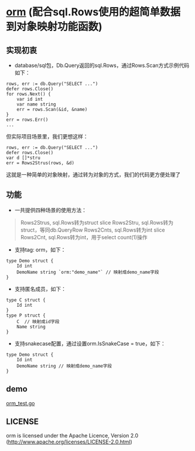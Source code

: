 # [orm](http://github.com/simplejia/orm) (配合sql.Rows使用的超简单数据到对象映射功能函数)
## 实现初衷
* database/sql包，Db.Query返回的sql.Rows，通过Rows.Scan方式示例代码如下：
```
rows, err := db.Query("SELECT ...")
defer rows.Close()
for rows.Next() {
    var id int
    var name string
    err = rows.Scan(&id, &name)
}
err = rows.Err()
...
```
但实际项目场景里，我们更想这样：
```
rows, err := db.Query("SELECT ...")
defer rows.Close()
var d []*stru
err = Rows2Strus(rows, &d)
```
这就是一种简单的对象映射，通过转为对象的方式，我们的代码更方便处理了

## 功能
* 一共提供四种场景的使用方法：
> Rows2Strus, sql.Rows转为struct slice
> Rows2Stru, sql.Rows转为struct，等同db.QueryRow
> Rows2Cnts, sql.Rows转为int slice
> Rows2Cnt, sql.Rows转为int，用于select count(1)操作
* 支持tag: orm，如下：
```
type Demo struct {
    Id int
    DemoName string `orm:"demo_name"` // 映射成demo_name字段
}
```
* 支持匿名成员，如下：
```
type C struct {
    Id int
}
type P struct {
    C  // 映射成id字段
    Name string
}
```
* 支持snakecase配置，通过设置orm.IsSnakeCase = true，如下：
```
type Demo struct {
    Id int
    DemoName string // 映射成demo_name字段
}
```

## demo
[orm_test.go](http://github.com/simplejia/orm/orm_test.go)

## LICENSE
orm is licensed under the Apache Licence, Version 2.0
(http://www.apache.org/licenses/LICENSE-2.0.html)
